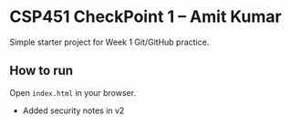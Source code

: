 # CSP451 CheckPoint 1 – Amit Kumar

Simple starter project for Week 1 Git/GitHub practice.

## How to run
Open `index.html` in your browser.
- Added security notes in v2
